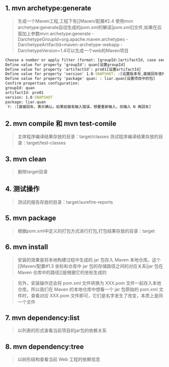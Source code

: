 ## 1. mvn archetype:generate

>生成一个Maven工程,工程下有[[Maven/配置#2.4 使用mvn archetype:generate自动生成的pom.xml的解读|pom.xml]]文件,如果在后面加上参数mvn archetype:generate -DarchetypeGroupId=org.apache.maven.archetypes -DarchetypeArtifactId=maven-archetype-webapp -DarchetypeVersion=1.4可以生成一个web的Maven项目

```cmd
Choose a number or apply filter (format: [groupId:]artifactId, case sensitive contains): 7:[直接回车使用默认值]
Define value for property 'groupId': quan[设置groupId]
Define value for property 'artifactId': pro01[设置artifactId]
Define value for property 'version' 1.0-SNAPSHOT: :[设置版本号,直接回车使用默认值]
Define value for property 'package' quan: : liar.quan[设置项目中的包]
Confirm properties configuration:
groupId: quan
artifactId: pro01
version: 1.0-SNAPSHOT
package: liar.quan
 Y: :[直接回车，表示确认。如果前面有输入错误，想要重新输入，则输入 N 再回车]
```

## 2. mvn compile 和 mvn test-comile

> 主体程序编译结果存放的目录：target/classes
> 测试程序编译结果存放的目录：target/test-classes

## 3. mvn clean

> 删除target目录

## 4. 测试操作

> 测试的报告存放的目录：target/surefire-reports

## 5. mvn package

> 根据pom.xml中定义的打包方式进行打包,打包结果存放的目录：target

## 6. mvn install

> 安装的效果是将本地构建过程中生成的 jar 包存入 Maven 本地仓库。这个[[Maven/配置#1.3 坐标和仓库中 jar 包的存储路径之间的对应关系|jar 包在 Maven 仓库中的路径]]是根据它的坐标生成的

>另外，安装操作还会将 pom.xml 文件转换为 XXX.pom 文件一起存入本地仓库。所以我们在 Maven 的本地仓库中想看一个 jar 包原始的 pom.xml 文件时，查看对应 XXX.pom 文件即可，它们是名字发生了改变，本质上是同一个文件

## 7. mvn dependency:list

> 以列表的形式查看当前项目的jar包的依赖关系

## 8. mvn dependency:tree

> 以树形结构查看当前 Web 工程的依赖信息